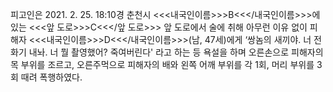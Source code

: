피고인은 2021. 2. 25. 18:10경 춘천시 <<<내국인이름>>>B<<</내국인이름>>>에 있는 <<<앞 도로>>>C<<</앞 도로>>> 앞 도로에서 술에 취해 아무런 이유 없이 피해자 <<<내국인이름>>>D<<</내국인이름>>>(남, 47세)에게 ‘쌍놈의 새끼야. 너 전화기 내놔. 너 뭘 촬영했어? 죽여버린다' 라고 하는 등 욕설을 하며 오른손으로 피해자의 목 부위를 조르고, 오른주먹으로 피해자의 배와 왼쪽 어깨 부위를 각 1회, 머리 부위를 3회 때려 폭행하였다.